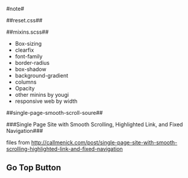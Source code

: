 #note#

##reset.css##

##mixins.scss##

-   Box-sizing
-   clearfix
-   font-family
-   border-radius
-   box-shadow
-   background-gradient
-   columns
-   Opacity
-   other minins by yougi
-   responsive web by width

##single-page-smooth-scroll-soure##

###Single Page Site with Smooth Scrolling, Highlighted Link, and Fixed Navigation###

files from http://callmenick.com/post/single-page-site-with-smooth-scrolling-highlighted-link-and-fixed-navigation

## Go Top Button ##